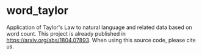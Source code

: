 # word_taylor
Application of Taylor's Law to natural language and related data based on word count.
This project is already published in https://arxiv.org/abs/1804.07893.
When using this source code, please cite us.
